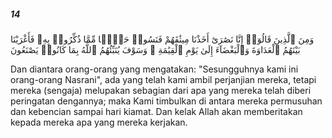 ##### 14

<span class="ayah">وَمِنَ ٱلَّذِينَ قَالُوٓا۟ إِنَّا نَصَٰرَىٰٓ أَخَذْنَا مِيثَٰقَهُمْ فَنَسُوا۟ حَظًّۭا مِّمَّا ذُكِّرُوا۟ بِهِۦ فَأَغْرَيْنَا بَيْنَهُمُ ٱلْعَدَاوَةَ وَٱلْبَغْضَآءَ إِلَىٰ يَوْمِ ٱلْقِيَٰمَةِ ۚ وَسَوْفَ يُنَبِّئُهُمُ ٱللَّهُ بِمَا كَانُوا۟ يَصْنَعُونَ</span>

<span class="ayah_translation">Dan diantara orang-orang yang mengatakan: "Sesungguhnya kami ini orang-orang Nasrani", ada yang telah kami ambil perjanjian mereka, tetapi mereka (sengaja) melupakan sebagian dari apa yang mereka telah diberi peringatan dengannya; maka Kami timbulkan di antara mereka permusuhan dan kebencian sampai hari kiamat. Dan kelak Allah akan memberitakan kepada mereka apa yang mereka kerjakan.</span>
